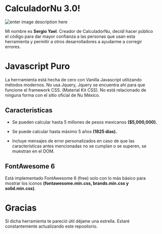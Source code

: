 ﻿# CalculadorNu 3.0!
![enter image description here](https://i.ibb.co/N91HnGk/sinlogoss.png)

Mi nombre es **Sergio Yael**. Creador de CalculadorNu, decidí hacer público el código para dar mayor confianza a las personas que usan esta herramienta y permitir a otros desarrolladores a ayudarme a corregir errores.


# Javascript Puro

La herrramienta está hecha de cero con Vanilla Javascript utilizando métodos modernos. No usa Jquery, Jquery se encuentra ahí para que funcione el framework CSS. (Material Kit CSS).
No está relacionado de ninguna forma con el sitio oficial de Nu México.

## Caracteristicas

 - Se pueden calcular hasta 5 millones de pesos mexicanos **($5,000,000).**
 - 
   Se puede calcular hasta máximo 5 años **(1825 días).**
  
 - Incluye mensajes de error personalizados en caso de que las
   caracteristicas antes mencionadas no se cumplan o se superen, se
   muestran en el DOM.

## FontAwesome 6

Está implementado FontAwesome 6 (free) solo con lo más básico para mostrar los iconos **(fontawesome.min.css, brands.min.css y solid.min.css)**.

# Gracias
Si dicha herramienta te pareció útil déjame una estrella. Estaré constantemente actualizando este repositorio.
